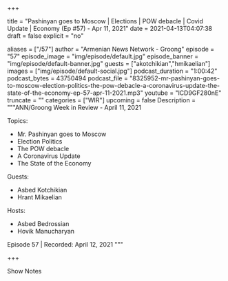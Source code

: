 
+++

title = "Pashinyan goes to Moscow | Elections | POW debacle | Covid Update | Economy (Ep #57) - Apr 11, 2021"
date = 2021-04-13T04:07:38
draft = false
explicit = "no"

aliases = ["/57"]
author = "Armenian News Network - Groong"
episode = "57"
episode_image = "img/episode/default.jpg"
episode_banner = "img/episode/default-banner.jpg"
guests = ["akotchikian","hmikaelian"]
images = ["img/episode/default-social.jpg"]
podcast_duration = "1:00:42"
podcast_bytes = 43750494
podcast_file = "8325952-mr-pashinyan-goes-to-moscow-election-politics-the-pow-debacle-a-coronavirus-update-the-state-of-the-economy-ep-57-apr-11-2021.mp3"
youtube = "lCD9GF280nE"
truncate = ""
categories = ["WIR"]
upcoming = false
Description = """ANN/Groong Week in Review - April 11, 2021

Topics:

- Mr. Pashinyan goes to Moscow
- Election Politics
- The POW debacle
- A Coronavirus Update
- The State of the Economy


Guests:
- Asbed Kotchikian
- Hrant Mikaelian

Hosts:
- Asbed Bedrossian
- Hovik Manucharyan

Episode 57 | Recorded: April 12, 2021
"""

+++

Show Notes


